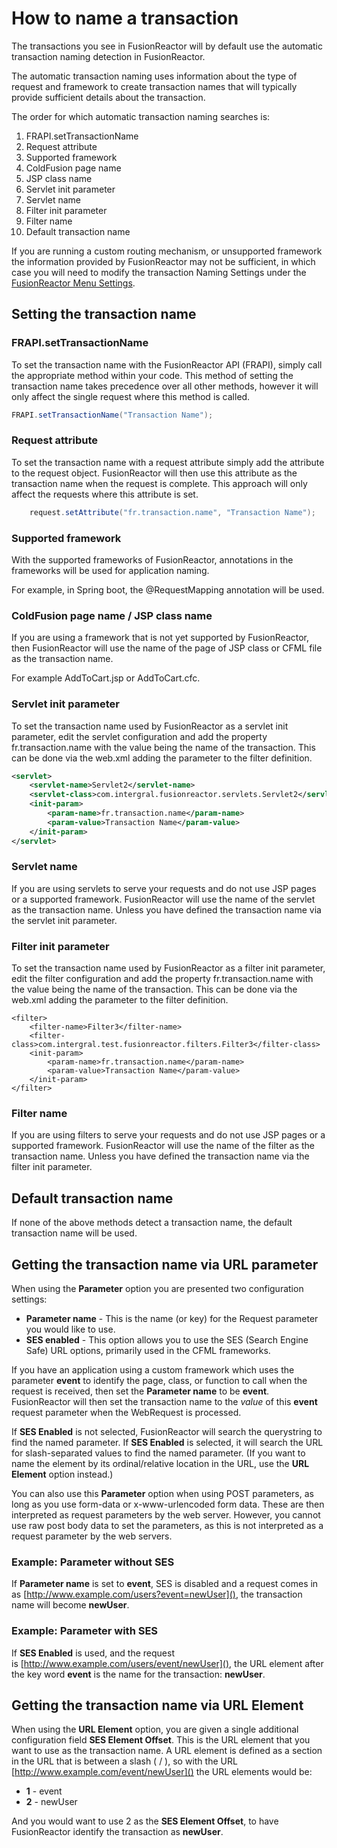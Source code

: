 # How to name a transaction 

The transactions you see in FusionReactor will by default use the automatic transaction naming detection in FusionReactor.

The automatic transaction naming uses information about the type of request and framework to create transaction names that will typically provide sufficient details about the transaction.

The order for which automatic transaction naming searches is:

1. FRAPI.setTransactionName
1. Request attribute
1. Supported framework
1. ColdFusion page name
1. JSP class name
1. Servlet init parameter
1. Servlet name
1. Filter init parameter
1. Filter name
1. Default transaction name

If you are running a custom routing mechanism, or unsupported framework the information provided by FusionReactor may not be sufficient, in which case you will need to modify the transaction Naming Settings under the [FusionReactor Menu Settings](/Data-insights/Features/Settings/Main-Menu/).

## Setting the transaction name

### FRAPI.setTransactionName

To set the transaction name with the FusionReactor API (FRAPI), simply call the appropriate method within your code. This method of setting the transaction name takes precedence over all other methods, however it will only affect the single request where this method is called.

```java
FRAPI.setTransactionName("Transaction Name");
```

### Request attribute

To set the transaction name with a request attribute simply add the attribute to the request object. FusionReactor will then use this attribute as the transaction name when the request is complete. This approach will only affect the requests where this attribute is set.

```java
    request.setAttribute("fr.transaction.name", "Transaction Name");
```

### Supported framework

With the supported frameworks of FusionReactor, annotations in the frameworks will be used for application naming.

For example, in Spring boot, the @RequestMapping annotation will be used.

### ColdFusion page name / JSP class name

If you are using a framework that is not yet supported by FusionReactor, then FusionReactor will use the name of the page of JSP class or CFML file as the transaction name.

 For example AddToCart.jsp or AddToCart.cfc.

### Servlet init parameter

To set the transaction name used by FusionReactor as a servlet init parameter, edit the servlet configuration and add the property fr.transaction.name with the value being the name of the transaction. This can be done via the web.xml adding the parameter to the filter definition.

```xml
<servlet>
    <servlet-name>Servlet2</servlet-name>
    <servlet-class>com.intergral.fusionreactor.servlets.Servlet2</servlet-class>
    <init-param>
        <param-name>fr.transaction.name</param-name>
        <param-value>Transaction Name</param-value>
    </init-param>
</servlet>
```

### Servlet name

If you are using servlets to serve your requests and do not use JSP pages or a supported framework. FusionReactor will use the name of the servlet as the transaction name. Unless you have defined the transaction name via the servlet init parameter.

### Filter init parameter

To set the transaction name used by FusionReactor as a filter init parameter, edit the filter configuration and add the property fr.transaction.name with the value being the name of the transaction. This can be done via the web.xml adding the parameter to the filter definition.

```
<filter>
    <filter-name>Filter3</filter-name>
    <filter-class>com.intergral.test.fusionreactor.filters.Filter3</filter-class>
    <init-param>
        <param-name>fr.transaction.name</param-name>
        <param-value>Transaction Name</param-value>
    </init-param>
</filter>
```

### Filter name

If you are using filters to serve your requests and do not use JSP pages or a supported framework. FusionReactor will use the name of the filter as the transaction name. Unless you have defined the transaction name via the filter init parameter.

## Default transaction name

If none of the above methods detect a transaction name, the default transaction name will be used.

## Getting the transaction name via URL parameter

When using the **Parameter** option you are presented two
configuration settings:

-   **Parameter name** - This is the name (or key) for the Request
parameter you would like to use.
-   **SES enabled** - This option allows you to use the SES (Search
Engine Safe) URL options, primarily used in the CFML frameworks.

If you have an application using a custom framework which uses the
parameter **event** to identify the page, class, or function to call when
the request is received, then set the **Parameter name** to be **event**.
FusionReactor will then set the transaction name to the *value* of this
**event** request parameter when the WebRequest is processed.

If **SES Enabled** is not selected, FusionReactor will search the
querystring to find the named parameter. If **SES Enabled** is selected,
it will search the URL for slash-separated values to find the named
parameter. (If you want to name the element by its ordinal/relative
location in the URL, use the **URL Element** option instead.)

You can also use this **Parameter** option when using POST parameters, as
long as you use form-data or x-www-urlencoded form data. These are then
interpreted as request parameters by the web server. However, you cannot
use raw post body data to set the parameters, as this is not interpreted
as a request parameter by the web servers.

### Example: Parameter without SES

If **Parameter name** is set to **event**, SES is disabled and a request comes in as
[http://www.example.com/users?event=newUser](), the transaction name will become **newUser**.

### Example: Parameter with SES

If **SES Enabled** is used, and the request is [http://www.example.com/users/event/newUser](), the URL element after the key word **event** is the name for the transaction: **newUser**.

## Getting the transaction name via URL Element

When using the **URL Element** option, you are given a single additional
configuration field **SES Element Offset**. This is the URL element that
you want to use as the transaction name. A URL element is defined as a
section in the URL that is between a slash ( / ), so with the URL
[http://www.example.com/event/newUser]()
the URL elements would be:

-   **1** - event
-   **2** - newUser

And you would want to use 2 as the **SES Element Offset**, to have
FusionReactor identify the transaction as **newUser**.
